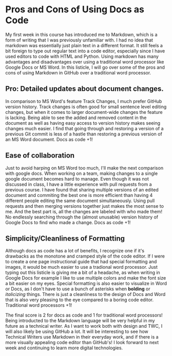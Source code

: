 # Pros and Cons of Using Docs as Code

My first week in this course has introduced me to Markdown, which is a form of writing that I was previously unfamiliar with.
I had no idea that markdown was essentially just plain text in a different format.
It still feels a bit foreign to type out regular text into a code editor, especially since I have used editors to code with HTML and Python.
Using markdown has many advantages and disadvantages over using a traditional word processor like Google Docs or MS Word. In this listicle, I will go over some of the pros and cons of using Markdown in GitHub over a traditional word processor. 

## Pro: Detailed updates about document changes.

In comparison to MS Word's feature Track Changes, I much prefer GitHub version history. Track changes is often good for small sentence level editing changes, but when it comes to larger document-wide changes the feature is lacking. Being able to see the added and removed content in the document as well as having easy access to version history makes seeing changes much easier. I find that going through and restoring a version of a previous Git commit is less of a hastle than restoring a previous version of an MS Word document. Docs as code +1!

## Ease of collaboration

Just to avoid harping on MS Word too much, I'll make the next comparison with google docs. When working on a team, making changes to a single google document becomes hard to manage. Even though it was not discussed in class, I have a little experience with pull requests from a previous course. I have found that sharing multiple versions of an edited document and commiting the best one is more efficient than having 4 different people editing the same document simultaneously. Using pull requests and then merging versions together just makes the most sense to me. And the best part is, all the changes are labeled with who made them! No endlessly searching through the (almost unusable) version history of Google Docs to find who made a change. Docs as code +1!

## Simplicity/Cleanliness of Formatting

Although docs as code has a lot of benefits, I recognize one if it's drawbacks as the monotone and cramped style of the code editor. If I were to create a one page instructional guide that had special formatting and images, it would be much easier to use a tradional word processor. Just typing out this listicle is giving me a bit of a headache, as when writing in Google Docs for example I like to use multiple colors and make the font size a bit easier on my eyes. Special formatting is also easier to visualize in Word or Docs, as I don't have to use a bunch of asterisks when **bolding** or *italicizing* things. There is just a cleanliness to the design of Docs and Word that is also very pleasing to the eye compared to a boring code editor. Traditional word processors +1!


The final score is 2 for docs as code and 1 for traditional word processors! Being introducted to the Markdown language will be very helpful in my future as a technical writer. As I want to work both with design and TWC, I will also likely be using GitHub a lot. It will be interesting to see how Technical Writers use Markdown in their everyday work, and if there is a more visually appealing code editor than GitHub's! I look forward to next week and continuing to learn more digital technologies.
